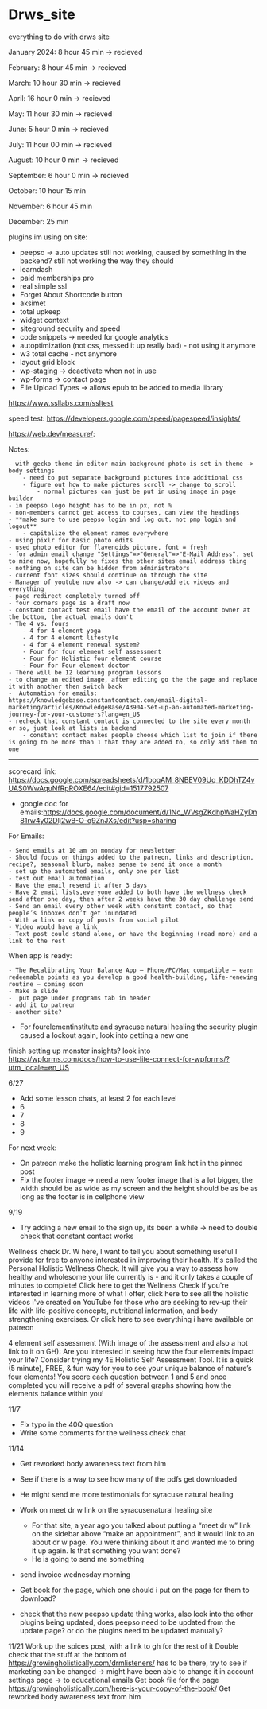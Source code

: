 # Drws_site
everything to do with drws site

January 2024: 8 hour 45 min -> recieved

February: 8 hour 45 min -> recieved

March: 10 hour 30 min -> recieved

April: 16 hour 0 min -> recieved

May: 11 hour 30 min -> recieved

June: 5 hour 0 min -> recieved

July: 11 hour 00 min -> recieved

August: 10 hour 0 min -> recieved

September: 6 hour 0 min -> recieved

October:  10 hour 15 min

November:  6 hour 45 min

December: 25 min

plugins im using on site:

- peepso -> auto updates still not working, caused by something in the backend? still not working the way they should
- learndash 
- paid memberships pro
- real simple ssl 
- Forget About Shortcode button 
- aksimet
- total upkeep
- widget context
- siteground security and speed
- code snippets -> needed for google analytics
- autoptimization (not css, messed it up really bad) - not using it anymore
- w3 total cache - not anymore
- layout grid block
- wp-staging -> deactivate when not in use
- wp-forms -> contact page
- File Upload Types -> allows epub to be added to media library

https://www.ssllabs.com/ssltest


speed test:
https://developers.google.com/speed/pagespeed/insights/

https://web.dev/measure/:

Notes:

	- with gecko theme in editor main background photo is set in theme -> body settings
		- need to put separate background pictures into additional css
		- figure out how to make pictures scroll -> change to scroll
			- normal pictures can just be put in using image in page builder
	- in peepso logo height has to be in px, not %
	- non-members cannot get access to courses, can view the headings 
	- **make sure to use peepso login and log out, not pmp login and logout**
		- capitalize the element names everywhere
	- using pixlr for basic photo edits
	- used photo editor for flavenoids picture, font = fresh
	- for admin email change "Settings"=>"General"=>"E-Mail Address". set to mine now, hopefully he fixes the other sites email address thing
	- nothing on site can be hidden from administrators
	- current font sizes should continue on through the site
	- Manager of youtube now also -> can change/add etc videos and everything
	- page redirect completely turned off
	- four corners page is a draft now
 	- constant contact test email have the email of the account owner at the bottom, the actual emails don't
	- The 4 vs. fours
		- 4 for 4 element yoga
		- 4 for 4 element lifestyle
		- 4 for 4 element renewal system?
		- Four for four element self assessment
		- Four for Holistic four element course
		- Four for Four element doctor
 	- There will be 12 learning program lessons
  	- to change an edited image, after editing go the the page and replace it with another then switch back
  	-  Automation for emails:	https://knowledgebase.constantcontact.com/email-digital-marketing/articles/KnowledgeBase/43904-Set-up-an-automated-marketing-journey-for-your-customers?lang=en_US 
   	- recheck that constant contact is connected to the site every month or so, just look at lists in backend
    	- constant contact makes people choose which list to join if there is going to be more than 1 that they are added to, so only add them to one

--------------------------------------------------------

scorecard link:
https://docs.google.com/spreadsheets/d/1boqAM_8NBEV09Uq_KDDhTZ4vUAS0WwAquNfRpROXE64/edit#gid=1517792507

- google doc for emails:https://docs.google.com/document/d/1Nc_WVsgZKdhpWaHZyDn81rw4y02Dlj2wB-O-q9ZnJXs/edit?usp=sharing

For Emails:

	- Send emails at 10 am on monday for newsletter
	- Should focus on things added to the patreon, links and description, recipe?, seasonal blurb, makes sense to send it once a month
 	- set up the automated emails, only one per list
	- test out email automation
	- Have the email resend it after 3 days
	- Have 2 email lists,everyone added to both have the wellness check send after one day, then after 2 weeks have the 30 day challenge send
	- Send an email every other week with constant contact, so that people’s inboxes don’t get inundated 
	- With a link or copy of posts from social pilot 
	- Video would have a link
	- Text post could stand alone, or have the beginning (read more) and a link to the rest


When app is ready:

	- The Recalibrating Your Balance App – Phone/PC/Mac compatible – earn redeemable points as you develop a good health-building, life-renewing routine – coming soon
	- Make a slide
	-  put page under programs tab in header
 	- add it to patreon
  	- another site?

 
- For fourelementinstitute and syracuse natural healing the security plugin caused a lockout again, look into getting a new one

finish setting up monster insights?
look into https://wpforms.com/docs/how-to-use-lite-connect-for-wpforms/?utm_locale=en_US

6/27
- Add some lesson chats, at least 2 for each level
- 	6
- 	7
- 	8
- 	9

For next week:

- On patreon make the holistic learning program link hot in the pinned post
- Fix the footer image -> need a new footer image that is a lot bigger, the width should be as wide as my screen and the height should be as be as long as the footer is in cellphone view

9/19
- Try adding a new email to the sign up, its been a while -> need to double check that constant contact works



Wellness check
Dr. W here, I want to tell you about something useful I provide for free to anyone interested in improving their health.
It's called the Personal Holistic Wellness Check. It will give you a way to assess how healthy and wholesome your life currently is - and it only takes a couple of minutes to complete! Click here to get the Wellness Check
If you're interested in learning more of what I offer, click here to see all the holistic videos I've created on YouTube for those who are seeking to rev-up their life with life-positive concepts, nutritional information, and body strengthening exercises.﻿
Or click here to see everything i have available on patreon


4 element self assessment (With image of the assessment and also a hot link to it on GH):
Are you interested in seeing how the four elements impact your life? Consider trying my 4E Holistic Self Assessment Tool.  It is a quick (5 minute), FREE, & fun way for you to see your unique balance of nature’s four elements! You score each question between 1 and 5 and once completed you will receive a pdf of several graphs showing how the elements balance within you!



11/7
- Fix typo in the 40Q question
- Write some comments for the wellness check chat

11/14
- Get reworked body awareness text from him
- See if there is a way to see how many of the pdfs get downloaded
- He might send me more testimonials for syracuse natural healing
- Work on meet dr w link on the syracusenatural healing site
	- For that site, a year ago you talked about putting a “meet dr w” link on the sidebar above “make an appointment”, and it would link to an about dr w page. You were thinking about it and wanted me to bring it up again. Is that something you want done?
	- He is going to send me something


- send invoice wednesday morning

- Get book for the page, which one should i put on the page for them to download?


- check that the new peepso update thing works, also look into the other plugins being updated, does peepso need to be updated from the update page? or do the plugins need to be updated manually?


11/21
Work up the spices post, with a link to gh for the rest of it
Double check that the stuff at the bottom of https://growingholistically.com/drmlisteners/ has to be there, try to see if marketing can be changed -> might have been able to change it in account settings page -> to educational emails
Get book file for the page https://growingholistically.com/here-is-your-copy-of-the-book/ 
Get reworked body awareness text from him
